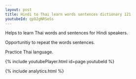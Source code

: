 ```yaml
---
layout: post
title: Hindi to Thai learn words sentences dictionary 121 
youtubeId: qyO2gNRSoSs
---
```

 
 
Helps to learn Thai words and sentences for Hindi speakers.

Opportunitiy to repeat the words sentences. 

Practice Thai language. 
 
{% include youtubePlayer.html id=page.youtubeId %}
 
 
{% include analytics.html %}